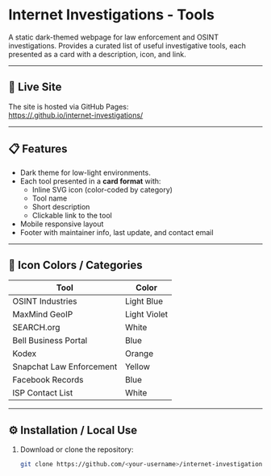 # Internet Investigations - Tools

A static dark-themed webpage for law enforcement and OSINT investigations. Provides a curated list of useful investigative tools, each presented as a card with a description, icon, and link.  

---

## 🔗 Live Site
The site is hosted via GitHub Pages:  
[https://<your-username>.github.io/internet-investigations/](https://<your-username>.github.io/internet-investigations/index.html/)  

---

## 📋 Features
- Dark theme for low-light environments.
- Each tool presented in a **card format** with:
  - Inline SVG icon (color-coded by category)
  - Tool name
  - Short description
  - Clickable link to the tool
- Mobile responsive layout
- Footer with maintainer info, last update, and contact email

---

## 🎨 Icon Colors / Categories
| Tool | Color |
|------|-------|
| OSINT Industries | Light Blue |
| MaxMind GeoIP | Light Violet |
| SEARCH.org | White |
| Bell Business Portal | Blue |
| Kodex | Orange |
| Snapchat Law Enforcement | Yellow |
| Facebook Records | Blue |
| ISP Contact List | White |

---

## ⚙️ Installation / Local Use
1. Download or clone the repository:
   ```bash
   git clone https://github.com/<your-username>/internet-investigations.git

